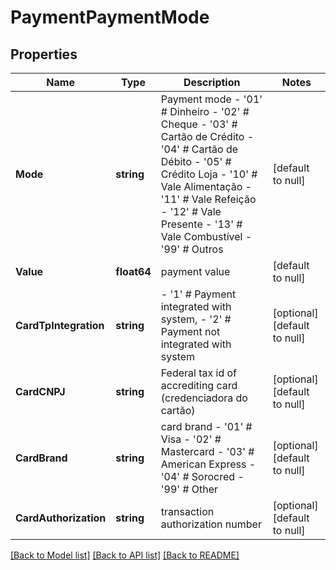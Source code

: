 # PaymentPaymentMode

## Properties
Name | Type | Description | Notes
------------ | ------------- | ------------- | -------------
**Mode** | **string** | Payment mode - &#39;01&#39; # Dinheiro - &#39;02&#39; # Cheque - &#39;03&#39; # Cartão de Crédito - &#39;04&#39; # Cartão de Débito - &#39;05&#39; # Crédito Loja - &#39;10&#39; # Vale Alimentação - &#39;11&#39; # Vale Refeição - &#39;12&#39; # Vale Presente - &#39;13&#39; # Vale Combustível - &#39;99&#39; # Outros  | [default to null]
**Value** | **float64** | payment value | [default to null]
**CardTpIntegration** | **string** | - &#39;1&#39; # Payment integrated with system, - &#39;2&#39; # Payment not integrated with system  | [optional] [default to null]
**CardCNPJ** | **string** | Federal tax id of accrediting card (credenciadora do cartão) | [optional] [default to null]
**CardBrand** | **string** | card brand - &#39;01&#39; # Visa - &#39;02&#39; # Mastercard - &#39;03&#39; # American Express - &#39;04&#39; # Sorocred - &#39;99&#39; # Other  | [optional] [default to null]
**CardAuthorization** | **string** | transaction authorization number | [optional] [default to null]

[[Back to Model list]](../README.md#documentation-for-models) [[Back to API list]](../README.md#documentation-for-api-endpoints) [[Back to README]](../README.md)


